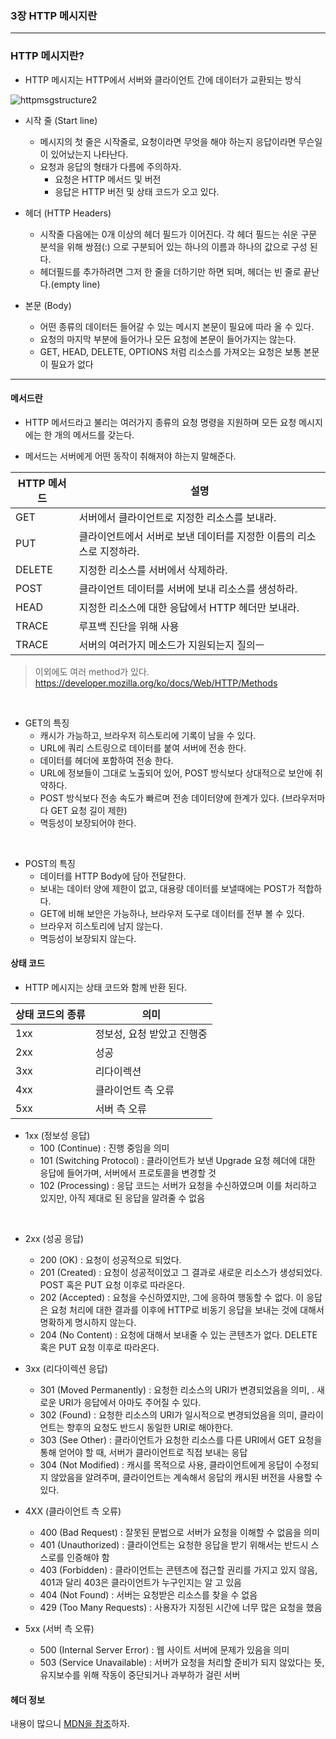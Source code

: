 ### 3장 HTTP 메시지란



---


### HTTP 메시지란?

- HTTP 메시지는 HTTP에서 서버와 클라이언트 간에 데이터가 교환되는 방식


![httpmsgstructure2](https://github.com/xeropise/read-book/assets/50399804/b96c93c3-5a84-4627-ae11-4fc24993074c)

- 시작 줄 (Start line)
  - 메시지의 첫 줄은 시작줄로, 요청이라면 무엇을 해야 하는지 응답이라면 무슨일이 있어났는지 나타난다.
  - 요청과 응답의 형태가 다름에 주의하자.
    - 요청은 HTTP 메서드 및 버전
    - 응답은 HTTP 버전 및 상태 코드가 오고 있다.



- 헤더 (HTTP Headers)
  - 시작줄 다음에는 0개 이상의 헤더 필드가 이어진다. 각 헤더 필드는 쉬운 구문 분석을 위해 쌍점(:) 으로 구분되어 있는 하나의 이름과 하나의 값으로 구성 된다.
  -  헤더필드를 추가하려면 그저 한 줄을 더하기만 하면 되며, 헤더는 빈 줄로 끝난다.(empty line)



- 본문 (Body)
  - 어떤 종류의 데이터든 들어갈 수 있는 메시지 본문이 필요에 따라 올 수 있다.
  - 요청의 마지막 부분에 들어가나 모든 요청에 본문이 들어가지는 않는다.
  - GET, HEAD, DELETE, OPTIONS 처럼 리소스를 가져오는 요청은 보통 본문이 필요가 없다



---

#### 메서드란

- HTTP 메서드라고 불리는 여러가지 종류의 요청 명령을 지원하며 모든 요청 메시지에는 한 개의 메서드를 갖는다.

  

- 메서드는 서버에게 어떤 동작이 취해져야 하는지 말해준다.



| HTTP 메서드 | 설명                                    |
|----------|---------------------------------------|
| GET      | 서버에서 클라이언트로 지정한 리소스를 보내라.             |
| PUT      | 클라이언트에서 서버로 보낸 데이터를 지정한 이름의 리소스로 지정하라. |
| DELETE   | 지정한 리소스를 서버에서 삭제하라.                   |
| POST     | 클라이언트 데이터를 서버에 보내 리소스를 생성하라.          |
| HEAD     | 지정한 리소스에 대한 응답에서 HTTP 헤더만 보내라.        |
| TRACE    | 루프백 진단을 위해 사용                         |
| TRACE    | 서버의 여러가지 메소드가 지원되는지 질의ㅡ               |

> 이외에도 여러 method가 있다. https://developer.mozilla.org/ko/docs/Web/HTTP/Methods

<br>

- GET의 특징
  - 캐시가 가능하고, 브라우저 히스토리에 기록이 남을 수 있다.
  - URL에 쿼리 스트링으로 데이터를 붙여 서버에 전송 한다.
  - 데이터를 헤더에 포함하여 전송 한다.
  - URL에 정보들이 그대로 노출되어 있어, POST 방식보다 상대적으로 보안에 취약하다.
  - POST 방식보다 전송 속도가 빠르며 전송 데이터양에 한계가 있다. (브라우저마다 GET 요청 길이 제한)
  - 멱등성이 보장되어야 한다.

<br>

- POST의 특징
  - 데이터를 HTTP Body에 담아 전달한다.
  - 보내는 데이터 양에 제한이 없고, 대용량 데이터를 보낼때에는 POST가 적합하다.
  - GET에 비해 보안은 가능하나, 브라우저 도구로 데이터를 전부 볼 수 있다. 
  - 브라우저 히스토리에 남지 않는다.
  - 멱등성이 보장되지 않는다.

#### 상태 코드

- HTTP 메시지는 상태 코드와 함께 반환 된다.



| 상태 코드의 종류 | 의미              |
| ---------------- |-----------------|
| 1xx              | 정보성, 요청 받았고 진행중 |
| 2xx              | 성공              |
| 3xx              | 리다이렉션           |
| 4xx              | 클라이언트 측 오류      |
| 5xx              | 서버 측 오류         |


- 1xx (정보성 응답)
  - 100 (Continue) : 진행 중임을 의미
  - 101 (Switching Protocol) : 클라이언트가 보낸 Upgrade 요청 헤더에 대한 응답에 들어가며, 서버에서 프로토콜을 변경할 것
  - 102 (Processing) : 응답 코드는 서버가 요청을 수신하였으며 이를 처리하고 있지만, 아직 제대로 된 응답을 알려줄 수 없음
  
<br>

- 2xx (성공 응답)
  - 200 (OK) : 요청이 성공적으로 되었다.
  - 201 (Created) : 요청이 성공적이었고 그 결과로 새로운 리소스가 생성되었다. POST 혹은 PUT 요청 이후로 따라온다.
  - 202 (Accepted) : 요청을 수신하였지만, 그에 응하여 행동할 수 없다. 
  이 응답은 요청 처리에 대한 결과를 이후에 HTTP로 비동기 응답을 보내는 것에 대해서 명확하게 명시하지 않는다.
  - 204 (No Content) : 요청에 대해서 보내줄 수 있는 콘텐츠가 없다. DELETE 혹은 PUT 요청 이후로 따라온다.
  
- 3xx (리다이렉션 응답)
  - 301 (Moved Permanently) : 요청한 리소스의 URI가 변경되었음을 의미, . 새로운 URI가 응답에서 아마도 주어질 수 있다. 
  - 302 (Found) : 요청한 리소스의 URI가 일시적으로 변경되었음을 의미, 클라이언트는 향후의 요청도 반드시 동일한 URI로 해야한다.
  - 303 (See Other) : 클라이언트가 요청한 리소스를 다른 URI에서 GET 요청을 통해 얻어야 할 때, 서버가 클라이언트로 직접 보내는 응답
  - 304 (Not Modified) : 캐시를 목적으로 사용, 클라이언트에게 응답이 수정되지 않았음을 알려주며, 클라이언트는 계속해서 응답의 캐시된 버전을 사용할 수 있다.

- 4XX (클라이언트 측 오류)
  - 400 (Bad Request) : 잘못된 문법으로 서버가 요청을 이해할 수 없음을 의미
  - 401 (Unauthorized) :  클라이언트는 요청한 응답을 받기 위해서는 반드시 스스로를 인증해야 함
  - 403 (Forbidden) : 클라이언트는 콘텐츠에 접근할 권리를 가지고 있지 않음, 401과 달리 403은 클라이언트가 누구인지는 알 고 있음
  - 404 (Not Found) : 서버는 요청받은 리소스를 찾을 수 없음
  - 429 (Too Many Requests) :  사용자가 지정된 시간에 너무 많은 요청을 했음

- 5xx (서버 측 오류)
  - 500 (Internal Server Error) : 웹 사이트 서버에 문제가 있음을 의미
  - 503 (Service Unavailable) : 서버가 요청을 처리할 준비가 되지 않았다는 뜻, 유지보수를 위해 작동이 중단되거나 과부하가 걸린 서버

#### 헤더 정보

내용이 많으니 [MDN을 참조](https://developer.mozilla.org/ko/docs/Web/HTTP/Headers)하자.